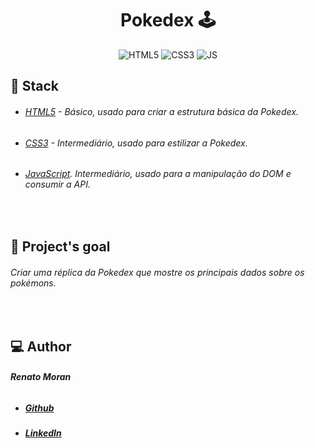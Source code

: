 <h1 align="center">Pokedex 🕹️</h1>

<p align="center">

  <img alt="HTML5" src="https://img.shields.io/badge/@HTML5-red.svg?cacheSeconds=2592000" />

  <img alt="CSS3" src="https://img.shields.io/badge/@CSS-blue.svg?cacheSeconds=2592000" />

  <img alt="JS" src="https://img.shields.io/badge/@JS-yellow.svg?cacheSeconds=2592000" />
  
  </p>

## :rocket: Stack

- ###### [HTML5](https://www.w3schools.com/html/) - Básico, usado para criar a estrutura básica da Pokedex.
- ###### [CSS3](https://www.w3schools.com/css/) - Intermediário, usado para estilizar a Pokedex.
- ###### [JavaScript](https://www.w3schools.com/js/). Intermediário, usado para a manipulação do DOM e consumir a API.
<br />

## :dart: Project's goal

###### Criar uma réplica da Pokedex que mostre os principais dados sobre os pokémons.

<br />

## :computer: Author

###### **Renato Moran**

- ##### [Github](https://github.com/RenatoMoran)
- ##### [LinkedIn](https://www.linkedin.com/in/renatomoran/)
